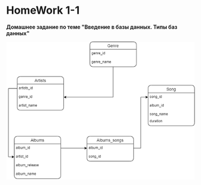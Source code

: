 # HomeWork 1-1

**Домашнее задание по теме "Введение в базы данных. Типы баз данных"**

![](HomeWorkData-1-1.png)